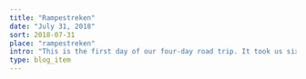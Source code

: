```yaml
---
title: "Rampestreken"
date: "July 31, 2018"
sort: 2018-07-31
place: "rampestreken"
intro: "This is the first day of our four-day road trip. It took us six hours to drive from Oslo to Åndalsnes. We departed Oslo around 6 in the morning and reached D.."
type: blog_item
---
```


